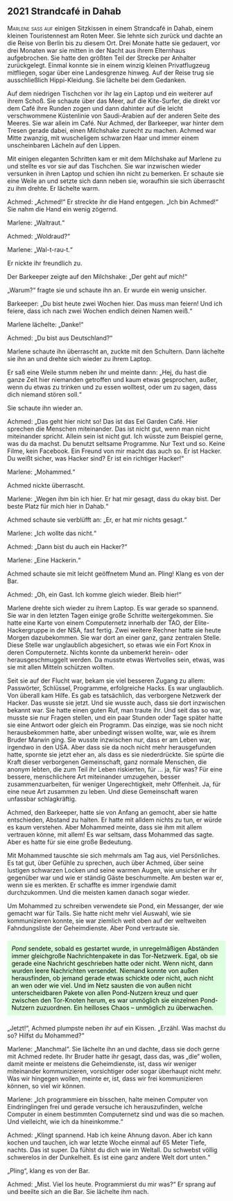 ## **2021** Strandcafé in Dahab

<span style="font-variant:small-caps;">Marlene saß auf</span> einigen Sitzkissen in einem Strandcafé in Dahab, einem kleinen Touristennest am Roten Meer.
Sie lehnte sich zurück und dachte an die Reise von Berlin bis zu diesem Ort.
Drei Monate hatte sie gedauert, vor drei Monaten war sie mitten in der Nacht aus ihrem Elternhaus aufgebrochen.
Sie hatte den größten Teil der Strecke per Anhalter zurückgelegt.
Einmal konnte sie in einem winzig kleinen Privatflugzeug mitfliegen, sogar über eine Landesgrenze hinweg.
Auf der Reise trug sie ausschließlich Hippi-Kleidung.
Sie lächelte bei dem Gedanken.

Auf dem niedrigen Tischchen vor ihr lag ein Laptop und ein weiterer auf ihrem Schoß.
Sie schaute über das Meer, auf die Kite-Surfer, die direkt vor dem Café ihre Runden zogen und dann dahinter auf die leicht verschwommene Küstenlinie von Saudi-Arabien auf der anderen Seite des Meeres.
Sie war allein im Café.
Nur Achmed, der Barkeeper, war hinter dem Tresen gerade dabei, einen Milchshake zurecht zu machen.
Achmed war Mitte zwanzig, mit wuscheligem schwarzen Haar und immer einem unscheinbaren Lächeln auf den Lippen.

Mit einigen eleganten Schritten kam er mit dem Milchshake auf Marlene zu und stellte es vor sie auf das Tischchen.
Sie war inzwischen wieder versunken in ihren Laptop und schien ihn nicht zu bemerken.
Er schaute sie eine Weile an und setzte sich dann neben sie, woraufhin sie sich überrascht zu ihm drehte.
Er lächelte warm.

Achmed: „Achmed!“
Er streckte ihr die Hand entgegen.
„Ich bin Achmed!“
Sie nahm die Hand ein wenig zögernd.

Marlene: „Waltraut.“

Achmed: „Woldraud?“

Marlene: „Wal-t-rau-t.“

Er nickte ihr freundlich zu.

Der Barkeeper zeigte auf den Milchshake: „Der geht auf mich!“

„Warum?“ fragte sie und schaute ihn an.
Er wurde ein wenig unsicher.

Barkeeper: „Du bist heute zwei Wochen hier.
Das muss man feiern!
Und ich feiere, dass ich nach zwei Wochen endlich deinen Namen weiß.“

Marlene lächelte: „Danke!“

Achmed: „Du bist aus Deutschland?“

Marlene schaute ihn überrascht an, zuckte mit den Schultern.
Dann lächelte sie ihn an und drehte sich wieder zu ihrem Laptop.

Er saß eine Weile stumm neben ihr und meinte dann: „Hej, du hast die ganze Zeit hier niemanden getroffen und kaum etwas gesprochen, außer, wenn du etwas zu trinken und zu essen wolltest, oder um zu sagen, dass dich niemand stören soll.“

Sie schaute ihn wieder an.

Achmed: „Das geht hier nicht so! Das ist das Eel Garden Café.
Hier sprechen die Menschen miteinander.
Das ist nicht gut, wenn man nicht miteinander spricht.
Allein sein ist nicht gut.
Ich wüsste zum Beispiel gerne, was du da machst.
Du benutzt seltsame Programme.
Nur Text und so.
Keine Filme, kein Facebook.
Ein Freund von mir macht das auch so.
Er ist Hacker.
Du weißt sicher, was Hacker sind?
Er ist ein richtiger Hacker!“

Marlene: „Mohammed.“

Achmed nickte überrascht.

Marlene: „Wegen ihm bin ich hier.
Er hat mir gesagt, dass du okay bist.
Der beste Platz für mich hier in Dahab.“

Achmed schaute sie verblüfft an: „Er, er hat mir nichts gesagt.“

Marlene: „Ich wollte das nicht.“

Achmed: „Dann bist du auch ein Hacker?“

Marlene: „Eine Hackerin.“

Achmed schaute sie mit leicht geöffnetem Mund an.
Pling! Klang es von der Bar.

Achmed: „Oh, ein Gast.
Ich komme gleich wieder.
Bleib hier!“

Marlene drehte sich wieder zu ihrem Laptop.
Es war gerade so spannend.
Sie war in den letzten Tagen einige große Schritte weitergekommen.
Sie hatte eine Karte von einem Computernetz innerhalb der TAO, der Elite-Hackergruppe in der NSA, fast fertig.
Zwei weitere Rechner hatte sie heute Morgen dazubekommen.
Sie war dort an einer ganz, ganz zentralen Stelle.
Diese Stelle war unglaublich abgesichert, so etwas wie ein Fort Knox in deren Computernetz.
Nichts konnte da unbemerkt herein- oder herausgeschmuggelt werden.
Da musste etwas Wertvolles sein, etwas, was sie mit allen Mitteln schützen wollten.

Seit sie auf der Flucht war, bekam sie viel besseren Zugang zu allem: Passwörter, Schlüssel, Programme, erfolgreiche Hacks.
Es war unglaublich.
Von überall kam Hilfe.
Es gab es tatsächlich, das verborgene Netzwerk der Hacker.
Das wusste sie jetzt.
Und sie wusste auch, dass sie dort inzwischen bekannt war.
Sie hatte einen guten Ruf, man traute ihr.
Und seit das so war, musste sie nur Fragen stellen, und ein paar Stunden oder Tage später hatte sie eine Antwort oder gleich ein Programm.
Das einzige, was sie noch nicht herausbekommen hatte, aber unbedingt wissen wollte, war, wie es ihrem Bruder Marwin ging.
Sie wusste inzwischen nur, dass er am Leben war, irgendwo in den USA.
Aber dass sie da noch nicht mehr herausgefunden hatte, spornte sie jetzt eher an, als dass es sie niederdrückte.
Sie spürte die Kraft dieser verborgenen Gemeinschaft, ganz normale Menschen, die anonym lebten, die zum Teil ihr Leben riskierten, für … ja, für was?
Für eine bessere, menschlichere Art miteinander umzugehen, besser zusammenzuarbeiten, für weniger Ungerechtigkeit, mehr Offenheit.
Ja, für eine neue Art zusammen zu leben.
Und diese Gemeinschaft waren unfassbar schlagkräftig.

Achmed, den Barkeeper, hatte sie von Anfang an gemocht, aber sie hatte entschieden, Abstand zu halten.
Er hatte mit alldem nichts zu tun, er würde es kaum verstehen.
Aber Mohammed meinte, dass sie ihm mit allem vertrauen könne, mit allem!
Es war seltsam, dass Mohammed das sagte.
Aber es hatte für sie eine große Bedeutung.

Mit Mohammed tauschte sie sich mehrmals am Tag aus, viel Persönliches.
Es tat gut, über Gefühle zu sprechen, auch über Achmed, über seine lustigen schwarzen Locken und seine warmen Augen, wie unsicher er ihr gegenüber war und wie er ständig Gäste beschummelte.
Am besten war er, wenn sie es merkten.
Er schaffte es immer irgendwie damit durchzukommen.
Und die meisten kamen danach sogar wieder.

Um Mohammed zu schreiben verwendete sie Pond, ein Messanger, der wie gemacht war für Tails.
Sie hatte nicht mehr viel Auswahl, wie sie kommunizieren konnte, sie war ziemlich weit oben auf der weltweiten Fahndungsliste der Geheimdienste.
Aber Pond vertraute sie.
<div style="background-color: #dfd; color: black; padding: 10px; margin: 20px 0; border-radius: 5px;">
<em>Pond</em> sendete, sobald es gestartet wurde, in unregelmäßigen Abständen immer gleichgroße Nachrichtenpakete in das Tor-Netzwerk.
Egal, ob sie gerade eine Nachricht geschrieben hatte oder nicht.
Wenn nicht, dann wurden leere Nachrichten versendet.
Niemand konnte von außen herausfinden, ob jemand gerade etwas schickte oder nicht, auch nicht an wen oder wie viel.
Und im Netz sausten die von außen nicht unterscheidbaren Pakete von allen Pond-Nutzern kreuz und quer zwischen den Tor-Knoten herum, es war unmöglich sie einzelnen Pond-Nutzern zuzuordnen.
Ein heilloses Chaos – unmöglich zu überwachen.
</div>

„Jetzt!“, Achmed plumpste neben ihr auf ein Kissen.
„Erzähl.
Was machst du so?
Hilfst du Mohammed?“

Marlene: „Manchmal“.
Sie lächelte ihn an und dachte, dass sie doch gerne mit Achmed redete.
Ihr Bruder hatte ihr gesagt, dass das, was „die“ wollen, damit meinte er meistens die Geheimdienste, ist, dass wir weniger miteinander kommunizieren, vorsichtiger oder sogar überhaupt nicht mehr.
Was wir hingegen wollen, meinte er, ist, dass wir frei kommunizieren können, so viel wir können.

Marlene: „Ich programmiere ein bisschen, halte meinen Computer von Eindringlingen frei und gerade versuche ich herauszufinden, welche Computer in einem bestimmten Computernetz sind und was die so machen.
Und vielleicht, wie ich da hineinkomme.“

Achmed: „Klingt spannend.
Hab ich keine Ahnung davon.
Aber ich kann kochen und tauchen, ich war letzte Woche einmal auf 65 Meter Tiefe, nachts.
Das ist super.
Da fühlst du dich wie im Weltall.
Du schwebst völlig schwerelos in der Dunkelheit.
Es ist eine ganz andere Welt dort unten.“

„Pling“, klang es von der Bar.

Achmed: „Mist.
Viel los heute.
Programmierst du mir was?“
Er sprang auf und beeilte sich an die Bar.
Sie lächelte ihm nach.
